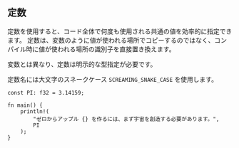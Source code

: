 ## 定数

定数を使用すると、コード全体で何度も使用される共通の値を効率的に指定できます。
定数は、変数のように値が使われる場所でコピーするのではなく、コンパイル時に値が使われる場所の識別子を直接置き換えます。

変数とは異なり、定数は明示的な型指定が必要です。

定数名には大文字のスネークケース `SCREAMING_SNAKE_CASE` を使用します。

```
const PI: f32 = 3.14159;

fn main() {
    println!(
        "ゼロからアップル {} を作るには、まず宇宙を創造する必要があります。",
        PI
    );
}
```
